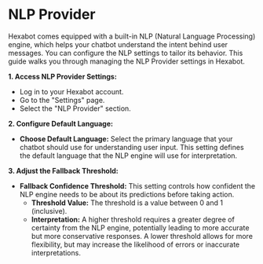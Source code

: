 # NLP Provider

Hexabot comes equipped with a built-in NLP (Natural Language Processing) engine, which helps your chatbot understand the intent behind user messages. You can configure the NLP settings to tailor its behavior. This guide walks you through managing the NLP Provider settings in Hexabot.

**1. Access NLP Provider Settings:**

* Log in to your Hexabot account.
* Go to the "Settings" page.
* Select the "NLP Provider" section.

**2. Configure Default Language:**

* **Choose Default Language:** Select the primary language that your chatbot should use for understanding user input. This setting defines the default language that the NLP engine will use for interpretation.

**3. Adjust the Fallback Threshold:**

* **Fallback Confidence Threshold:** This setting controls how confident the NLP engine needs to be about its predictions before taking action.
  * **Threshold Value:** The threshold is a value between 0 and 1 (inclusive).
  * **Interpretation:** A higher threshold requires a greater degree of certainty from the NLP engine, potentially leading to more accurate but more conservative responses. A lower threshold allows for more flexibility, but may increase the likelihood of errors or inaccurate interpretations.
